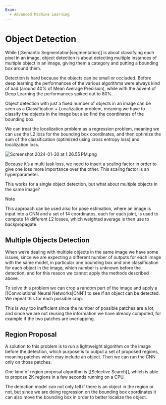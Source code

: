 ```yaml
---
Exam:
  - Advanced Machine Learning
---
```

# Object Detection

While [[Semantic Segmentation|segmentation]] is about classifying each pixel in an image, object detection is about detecting multiple instances of multiple object in an image, giving them a category and putting a bounding box around them.

Detection is hard because the objects can be small or occluded. Before deep learning the performances of the various algorithms were always kind of bad (around 40% of Mean Average Precision), while with the advent of Deep Learning the performances spiked out to 80%.

Object detection with just a fixed number of objects in an image can be seen as a Classification + Localization problem, meaning we have to classify the objects in the image but also find the coordinates of the bounding box.

We can treat the localization problem as a regression problem, meaning we can use the L2 loss for the bounding box coordinates, and then optimize the sum of the classification (optimized using cross entropy loss) and localization loss.

![Screenshot 2024-01-30 at 1.26.55 PM.png](Screenshot_2024-01-30_at_1.26.55_PM.jpeg)

Because it’s a multi task loss, we need to insert a scaling factor in order to give one loss more importance over the other. This scaling factor is an hyperparameter.

This works for a single object detection, but what about multiple objects in the same image?

>[!Note]
 This approach can be used also for pose estimation, where an image is input into a CNN and a set of $14$ coordinates, each for each joint, is used to compute $14$ different $L2$ losses, which weighted average is then use to backpropagate.
## Multiple Objects Detection

When we’re dealing with multiple objects in the same image we have some issues, since we are expecting a different number of outputs for each image with the same model, in particular one bounding box and one classification for each object in the image, which number is unknown before the detection, and for this reason we cannot apply the methods described above.

To solve this problem we can crop a random part of the image and apply a [[Convolutional Neural Networks|CNN]] to see if an object can be detected. We repeat this for each possible crop.

This is way too inefficient since the number of possible patches are a lot, and since we are not reusing the information we have already computed, for example if the two patches are overlapping.

## Region Proposal

A solution to this problem is to run a lightweight algorithm on the image before the detection, which purpose is to output a set of proposed regions, meaning patches which may include an object. Then we can run the CNN only on those patches.

One kind of region proposal algorithm is [[Selective Search]], which is able to propose 2K regions in a few seconds running on a CPU.

The detection model can not only tell if there is an object in the region or not, but since we are doing regression on the bounding box coordinates it can also move the bounding box in order to better localize the object.

